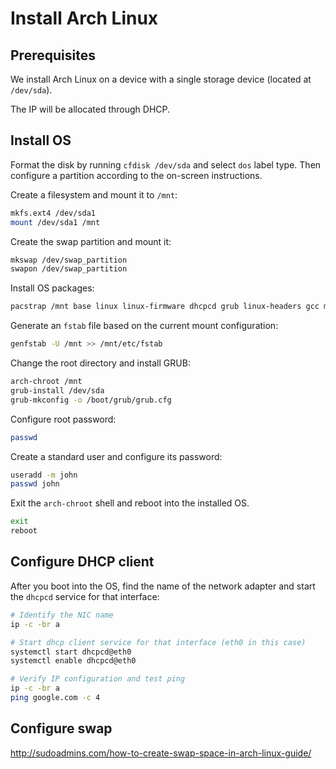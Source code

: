 # Install Arch Linux

## Prerequisites

We install Arch Linux on a device with a single storage device (located at ```/dev/sda```).

The IP will be allocated through DHCP.

## Install OS

Format the disk by running ```cfdisk /dev/sda``` and select ```dos``` label type. Then configure a partition according to the on-screen instructions.

Create a filesystem and mount it to ```/mnt```:

```bash
mkfs.ext4 /dev/sda1
mount /dev/sda1 /mnt
```

Create the swap partition and mount it:

```bash
mkswap /dev/swap_partition
swapon /dev/swap_partition
```

Install OS packages:

```bash
pacstrap /mnt base linux linux-firmware dhcpcd grub linux-headers gcc make perl
```

Generate an ```fstab``` file based on the current mount configuration:

```bash
genfstab -U /mnt >> /mnt/etc/fstab
```

Change the root directory and install GRUB:

```bash
arch-chroot /mnt
grub-install /dev/sda
grub-mkconfig -o /boot/grub/grub.cfg
```

Configure root password:

```bash
passwd
```

Create a standard user and configure its password:

```bash
useradd -m john
passwd john
```

Exit the ```arch-chroot``` shell and reboot into the installed OS.

```bash
exit
reboot
```

## Configure DHCP client

After you boot into the OS, find the name of the network adapter and start the ```dhcpcd``` service for that interface:

```bash
# Identify the NIC name
ip -c -br a

# Start dhcp client service for that interface (eth0 in this case)
systemctl start dhcpcd@eth0
systemctl enable dhcpcd@eth0

# Verify IP configuration and test ping
ip -c -br a
ping google.com -c 4
```

## Configure swap

<http://sudoadmins.com/how-to-create-swap-space-in-arch-linux-guide/>
